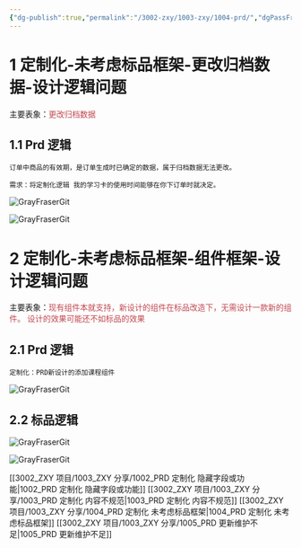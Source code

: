 ```yaml
---
{"dg-publish":true,"permalink":"/3002-zxy/1003-zxy/1004-prd/","dgPassFrontmatter":true}
---
```



# 1 定制化-未考虑标品框架-更改归档数据-设计逻辑问题

主要表象：<font color="#c04851">更改归档数据</font>

## 1.1 Prd 逻辑

```
订单中商品的有效期，是订单生成时已确定的数据，属于归档数据无法更改。

需求：将定制化逻辑 我的学习卡的使用时间能够在你下订单时就决定。
```

![GrayFraserGit](https://grayfraserpic.oss-accelerate.aliyuncs.com/PersonPic/20250101/202403141716179060.png)

![GrayFraserGit](https://grayfraserpic.oss-accelerate.aliyuncs.com/PersonPic/20250101/202403141716445104.png)

# 2 定制化-未考虑标品框架-组件框架-设计逻辑问题

主要表象：<font color="#c04851">现有组件本就支持，新设计的组件在标品改造下，无需设计一款新的组件。 设计的效果可能还不如标品的效果</font>

## 2.1 Prd 逻辑

```
定制化：PRD新设计的添加课程组件
```

![GrayFraserGit](https://grayfraserpic.oss-accelerate.aliyuncs.com/PersonPic/20250101/202403141723433466.png)

## 2.2 标品逻辑

![GrayFraserGit](https://grayfraserpic.oss-accelerate.aliyuncs.com/PersonPic/20250101/202403141726419552.png)

![GrayFraserGit](https://grayfraserpic.oss-accelerate.aliyuncs.com/PersonPic/20250101/202403141727019490.png)

[[3002_ZXY 项目/1003_ZXY 分享/1002_PRD 定制化 隐藏字段或功能\|1002_PRD 定制化 隐藏字段或功能]]
[[3002_ZXY 项目/1003_ZXY 分享/1003_PRD 定制化 内容不规范\|1003_PRD 定制化 内容不规范]]
[[3002_ZXY 项目/1003_ZXY 分享/1004_PRD 定制化 未考虑标品框架\|1004_PRD 定制化 未考虑标品框架]]
[[3002_ZXY 项目/1003_ZXY 分享/1005_PRD 更新维护不足\|1005_PRD 更新维护不足]]

